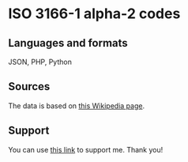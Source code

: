 # ISO 3166-1 alpha-2 codes

## Languages and formats
JSON, PHP, Python

## Sources
The data is based on [this Wikipedia page](https://en.wikipedia.org/wiki/ISO_3166-1_alpha-2).

## Support
You can use [this link](https://www.buymeacoffee.com/samuelryc) to support me. Thank you!
